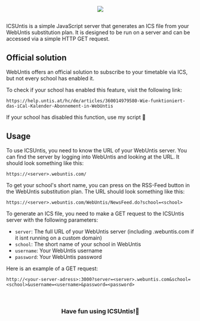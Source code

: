 <p align="center">
  <img src="https://raw.githubusercontent.com/tschuerti/icsuntis/refs/heads/main/logo.png" />
</p>

##

ICSUntis is a simple JavaScript server that generates an ICS file from your WebUntis substitution plan. It is designed to be run on a server and can be accessed via a simple HTTP GET request.



## Official solution

WebUntis offers an official solution to subscribe to your timetable via ICS, but not every school has enabled it.

To check if your school has enabled this feature, visit the following link:
```http
https://help.untis.at/hc/de/articles/360014979580-Wie-funktioniert-das-iCal-Kalender-Abonnement-in-WebUntis
```

If your school has disabled this function, use my script 🙂

## Usage

To use ICSUntis, you need to know the URL of your WebUntis server. You can find the server by logging into WebUntis and looking at the URL. It should look something like this:

```http
https://<server>.webuntis.com/
```

To get your school's short name, you can press on the RSS-Feed button in the WebUntis substitution plan. The URL should look something like this:
    
```http
https://<server>.webuntis.com/WebUntis/NewsFeed.do?school=<school>
```

To generate an ICS file, you need to make a GET request to the ICSUntis server with the following parameters:

- `server`: The full URL of your WebUntis server (including .webuntis.com if it isnt running on a custom domain)
- `school`: The short name of your school in WebUntis
- `username`: Your WebUntis username
- `password`: Your WebUntis password

Here is an example of a GET request:

```http
http://<your-server-adress>:3000?server=<server>.webuntis.com&school=<school>&username=<username>&password=<password>
```

<br>
<h3 align="center">Have fun using ICSUntis!🙂</p>
